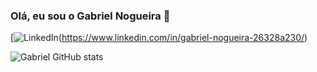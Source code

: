 ### Olá, eu sou o Gabriel Nogueira 👋

[![LinkedIn](https://img.shields.io/badge/LinkedIn-0077B5?style=for-the-badge&logo=linkedin&logoColor=white)(https://www.linkedin.com/in/gabriel-nogueira-26328a230/)

![Gabriel GitHub stats](https://github-readme-stats.vercel.app/api?username=gabrielmineiro&show_icons=true&theme=merko)
